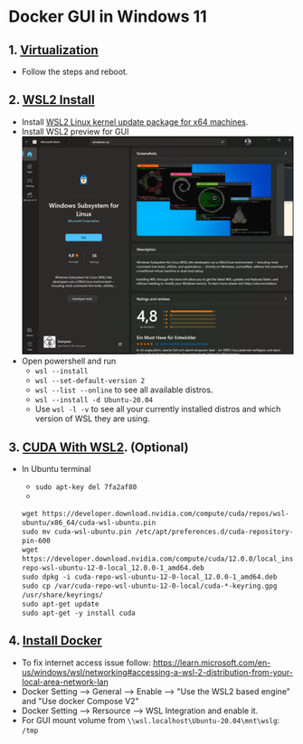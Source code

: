 # Docker GUI in Windows 11
## 1. [Virtualization](https://docs.docker.com/desktop/troubleshoot/topics/#virtualization)
- Follow the steps and reboot.

## 2. [WSL2 Install](https://ubuntu.com/tutorials/install-ubuntu-on-wsl2-on-windows-11-with-gui-support#1-overview) 
- Install [WSL2 Linux kernel update package for x64 machines](https://wslstorestorage.blob.core.windows.net/wslblob/wsl_update_x64.msi).
- Install WSL2 preview for GUI
    ![](./images/wsl_preview.png)
- Open powershell and run 
    - `wsl --install`
    - `wsl --set-default-version 2`
    - `wsl --list --online`  to see all available distros.
    - `wsl --install -d Ubuntu-20.04`
    - Use `wsl -l -v` to see all your currently installed distros and which version of WSL they are using.

## 3. [CUDA With WSL2](https://docs.nvidia.com/cuda/wsl-user-guide/index.html#cuda-support-for-wsl-2). (Optional)
- In Ubuntu terminal
    - `sudo apt-key del 7fa2af80`
    - 
    
    ```
    wget https://developer.download.nvidia.com/compute/cuda/repos/wsl-ubuntu/x86_64/cuda-wsl-ubuntu.pin
    sudo mv cuda-wsl-ubuntu.pin /etc/apt/preferences.d/cuda-repository-pin-600
    wget https://developer.download.nvidia.com/compute/cuda/12.0.0/local_installers/cuda-repo-wsl-ubuntu-12-0-local_12.0.0-1_amd64.deb
    sudo dpkg -i cuda-repo-wsl-ubuntu-12-0-local_12.0.0-1_amd64.deb
    sudo cp /var/cuda-repo-wsl-ubuntu-12-0-local/cuda-*-keyring.gpg /usr/share/keyrings/
    sudo apt-get update
    sudo apt-get -y install cuda
    ```
## 4. [Install Docker](https://docs.docker.com/desktop/install/windows-install/)
- To fix internet access issue follow: https://learn.microsoft.com/en-us/windows/wsl/networking#accessing-a-wsl-2-distribution-from-your-local-area-network-lan
- Docker Setting --> General --> Enable --> "Use the WSL2 based engine" and "Use docker Compose V2"
- Docker Setting --> Rersource --> WSL Integration and enable it.
- For GUI mount volume from `\\wsl.localhost\Ubuntu-20.04\mnt\wslg`: `/tmp`
